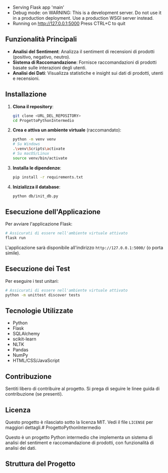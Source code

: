  * Serving Flask app 'main'
 * Debug mode: on
WARNING: This is a development server. Do not use it in a production deployment.
Use a production WSGI server instead.
 * Running on http://127.0.0.1:5000
Press CTRL+C to quit
## Funzionalità Principali

- **Analisi del Sentiment**: Analizza il sentiment di recensioni di prodotti (positivo, negativo, neutro).
- **Sistema di Raccomandazione**: Fornisce raccomandazioni di prodotti basate sulle interazioni degli utenti.
- **Analisi dei Dati**: Visualizza statistiche e insight sui dati di prodotti, utenti e recensioni.

## Installazione

1.  **Clona il repository**:
    ```bash
    git clone <URL_DEL_REPOSITORY>
    cd ProgettoPythonIntermedio
    ```

2.  **Crea e attiva un ambiente virtuale** (raccomandato):
    ```bash
    python -m venv venv
    # Su Windows
    .\venv\Scripts\activate
    # Su macOS/Linux
    source venv/bin/activate
    ```

3.  **Installa le dipendenze**:
    ```bash
    pip install -r requirements.txt
    ```

4.  **Inizializza il database**:
    ```bash
    python db/init_db.py
    ```

## Esecuzione dell'Applicazione

Per avviare l'applicazione Flask:

```bash
# Assicurati di essere nell'ambiente virtuale attivato
flask run
```

L'applicazione sarà disponibile all'indirizzo `http://127.0.0.1:5000/` (o porta simile).

## Esecuzione dei Test

Per eseguire i test unitari:

```bash
# Assicurati di essere nell'ambiente virtuale attivato
python -m unittest discover tests
```

## Tecnologie Utilizzate

-   Python
-   Flask
-   SQLAlchemy
-   scikit-learn
-   NLTK
-   Pandas
-   NumPy
-   HTML/CSS/JavaScript

## Contribuzione

Sentiti libero di contribuire al progetto. Si prega di seguire le linee guida di contribuzione (se presenti).

## Licenza

Questo progetto è rilasciato sotto la licenza MIT. Vedi il file `LICENSE` per maggiori dettagli.# ProgettoPythonIntermedio

Questo è un progetto Python intermedio che implementa un sistema di analisi del sentiment e raccomandazione di prodotti, con funzionalità di analisi dei dati.

## Struttura del Progetto